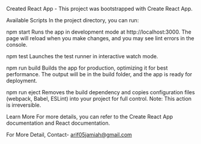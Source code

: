 Created React App - 
This project was bootstrapped with Create React App.

Available Scripts
In the project directory, you can run:

npm start
Runs the app in development mode at http://localhost:3000. The page will reload when you make changes, and you may see lint errors in the console.

npm test
Launches the test runner in interactive watch mode.

npm run build
Builds the app for production, optimizing it for best performance. The output will be in the build folder, and the app is ready for deployment.

npm run eject
Removes the build dependency and copies configuration files (webpack, Babel, ESLint) into your project for full control. Note: This action is irreversible.

Learn More
For more details, you can refer to the Create React App documentation and React documentation.

For More Detail, Contact- arif05jamiah@gmail.com
